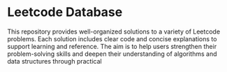 # Leetcode Database

This repository provides well-organized solutions to a variety of Leetcode problems. Each solution includes clear code and concise explanations to support learning and reference. The aim is to help users strengthen their problem-solving skills and deepen their understanding of algorithms and data structures through practical
